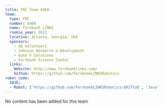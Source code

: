 ```yaml
---
title: FRC Team 4468
team:
  type: FRC
  number: 4468
  name: Fernbank LINKS
  rookie_year: 2013
  location: Atlanta, Georgia, USA
  sponsors:
    - GE Volunteers
    - Johnson Research & Development
    - Gate 6 Solutions
    - Fernbank Science Center
  links:
    Website: http://www.fernbanklinks.com/
    Github: https://github.com/FernbankLINKSRobotics
robot_code:
  2016:
  - Robot: ['https://github.com/FernbankLINKSRobotics/GRITS16', 'Java']
---
```

No content has been added for this team